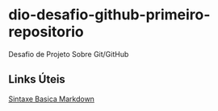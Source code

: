# dio-desafio-github-primeiro-repositorio
Desafio de Projeto Sobre Git/GitHub
 
## Links Úteis 

[Sintaxe Basica Markdown](https://www.markdownguide.org/basic-syntax/)
